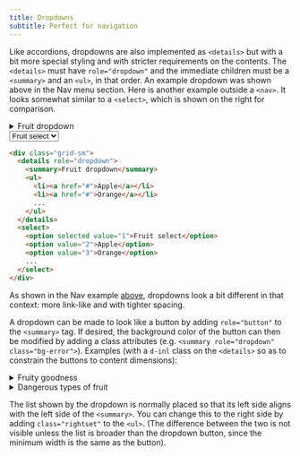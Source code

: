 ```yaml
---
title: Dropdowns
subtitle: Perfect for navigation
---
```


Like accordions, dropdowns are also implemented as `<details>` but with a bit more special styling and with stricter requirements on the contents. The `<details>` must have `role="dropdown"` and the immediate children must be a `<summary>` and an `<ul>`, in that order. An example dropdown was shown above in the Nav menu section. Here is another example outside a `<nav>`. It looks somewhat similar to a `<select>`, which is shown on the right for comparison.

<div class="grid-sm">
  <details role="dropdown">
    <summary>Fruit dropdown</summary>
    <ul>
      <li><a href="#">Apple</a></li>
      <li><a href="#">Orange</a></li>
      <li><a href="#">Banana</a></li>
      <li><a href="#">Papaya</a></li>
      <li><a href="#">Other</a></li>
    </ul>
  </details>
  <select>
    <option selected value="1">Fruit select</option>
    <option value="2">Apple</option>
    <option value="3">Orange</option>
    <option value="4">Banana</option>
    <option value="5">Papaya</option>
    <option value="6">Other</option>
  </select>
</div>

```html
<div class="grid-sm">
  <details role="dropdown">
    <summary>Fruit dropdown</summary>
    <ul>
      <li><a href="#">Apple</a></li>
      <li><a href="#">Orange</a></li>
      ...
    </ul>
  </details>
  <select>
    <option selected value="1">Fruit select</option>
    <option value="2">Apple</option>
    <option value="3">Orange</option>
    ...
  </select>
</div>
```

As shown in the Nav example [above](#nav), dropdowns look a bit different in that context: more link-like and with tighter spacing.

A dropdown can be made to look like a button by adding `role="button"` to the `<summary>` tag. If desired, the background color of the button can then be modified by adding a class attributes (e.g. `<summary role="dropdown" class="bg-error">`). Examples (with a `d-inl` class on the `<details>` so as to constrain the buttons to content dimensions):

<div>
  <details role="dropdown" class="d-inl">
    <summary role="button">Fruity goodness</summary>
    <ul>
      <li><a href="#">Apple</a></li>
      <li><a href="#">Orange</a></li>
      <li><a href="#">Banana</a></li>
      <li><a href="#">Papaya</a></li>
      <li><a href="#">Other</a></li>
    </ul>
  </details>
  <details role="dropdown" class="d-inl">
    <summary role="button" class="bg-error">Dangerous types of fruit</summary>
    <ul>
      <li><a href="#">Apple</a></li>
      <li><a href="#">Orange</a></li>
      <li><a href="#">Banana</a></li>
      <li><a href="#">Papaya</a></li>
      <li><a href="#">Other</a></li>
    </ul>
  </details>
</div>

The list shown by the dropdown is normally placed so that its left side aligns with the left side of the `<summary>`. You can change this to the right side by adding `class="rightset"` to the `<ul>`. (The difference between the two is not visible unless the list is broader than the dropdown button, since the minimum width is the same as the button).

